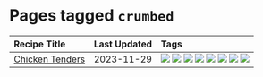 # Pages tagged `crumbed`

|Recipe Title|Last Updated|Tags
|:---|:---|:---|
|[Chicken Tenders](../recipes/chickentenders.md)|2023-11-29|[![](https://img.shields.io/badge/tag-airfryer-8a534c)](../tags/airfryer.md) [![](https://img.shields.io/badge/tag-amazing-32613c)](../tags/amazing.md) [![](https://img.shields.io/badge/tag-battered-94b8ca)](../tags/battered.md) [![](https://img.shields.io/badge/tag-chicken-42963a)](../tags/chicken.md) [![](https://img.shields.io/badge/tag-crumbed-f47a18)](../tags/crumbed.md) [![](https://img.shields.io/badge/tag-messy-6984a1)](../tags/messy.md) [![](https://img.shields.io/badge/tag-mine-9d5b24)](../tags/mine.md) [![](https://img.shields.io/badge/tag-sides-9acea8)](../tags/sides.md)|
